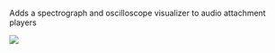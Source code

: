 Adds a spectrograph and oscilloscope visualizer to audio attachment players

![](https://goon.your-mommy.org/Peek-2024-10-23-07-36.gif)
